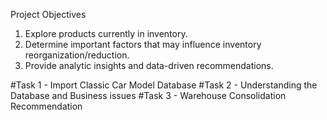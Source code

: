 Project Objectives
1. Explore products currently in inventory.
2. Determine important factors that may influence inventory reorganization/reduction.
3. Provide analytic insights and data-driven recommendations.

#Task 1 - Import Classic Car Model Database
#Task 2 - Understanding the Database and Business issues
#Task 3 - Warehouse Consolidation Recommendation
